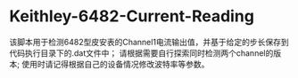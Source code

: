 # Keithley-6482-Current-Reading

该脚本用于检测6482型皮安表的Channel1电流输出值，并基于给定的步长保存到代码执行目录下的.dat文件中；
请根据需要自行探索同时检测两个channel的版本;
使用时请记得根据自己的设备情况修改波特率等参数。
